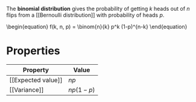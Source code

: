 The **binomial distribution** gives the probability of getting $k$ heads out of $n$ flips from a [[Bernoulli distribution]] with probability of heads $p$.

\begin{equation}
f(k, n, p) = \binom{n}{k} p^k (1-p)^{n-k}
\end{equation}

# Properties

|Property|Value|
|--------|-----|
|[[Expected value]]|$np$|
|[[Variance]]|$np(1-p)$|